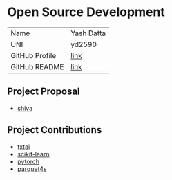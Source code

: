 # Open Source Development

|  |  |
|:--|:--|
|Name|Yash Datta|
|UNI| yd2590|
| GitHub Profile | [link](https://github.com/saucam) |
| GitHub README | [link](https://github.com/saucam/saucam/blob/main/README.md) |

## Project Proposal

- [shiva](../projects/scala/shiva.md)

## Project Contributions

- [txtai](../projects/python/txtai.md)
- [scikit-learn](../projects/python/scikit-learn.md)
- [pytorch](../projects/python/pytorch.md)
- [parquet4s](../projects/scala/parquet4s.md)
